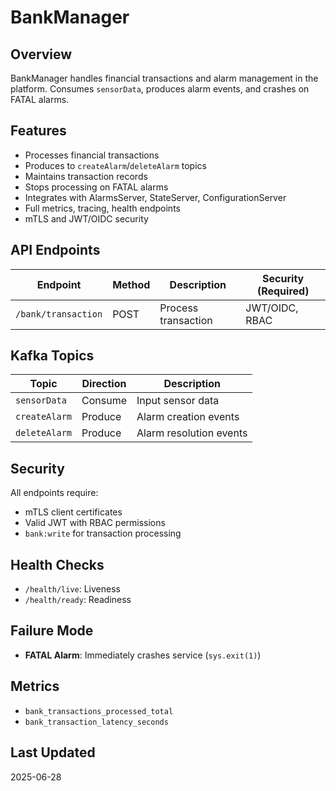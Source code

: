 # BankManager

## Overview

BankManager handles financial transactions and alarm management in the platform. Consumes `sensorData`, produces alarm events, and crashes on FATAL alarms.

## Features

- Processes financial transactions
- Produces to `createAlarm`/`deleteAlarm` topics
- Maintains transaction records
- Stops processing on FATAL alarms
- Integrates with AlarmsServer, StateServer, ConfigurationServer
- Full metrics, tracing, health endpoints
- mTLS and JWT/OIDC security

## API Endpoints

| Endpoint           | Method | Description          | Security (Required)  |
|--------------------|--------|----------------------|----------------------|
| `/bank/transaction`| POST   | Process transaction  | JWT/OIDC, RBAC       |

## Kafka Topics

| Topic          | Direction | Description                |
|----------------|-----------|----------------------------|
| `sensorData`   | Consume   | Input sensor data          |
| `createAlarm`  | Produce   | Alarm creation events      |
| `deleteAlarm`  | Produce   | Alarm resolution events    |

## Security

All endpoints require:

- mTLS client certificates
- Valid JWT with RBAC permissions
- `bank:write` for transaction processing

## Health Checks

- `/health/live`: Liveness
- `/health/ready`: Readiness

## Failure Mode

- **FATAL Alarm**: Immediately crashes service (`sys.exit(1)`)

## Metrics

- `bank_transactions_processed_total`
- `bank_transaction_latency_seconds`

## Last Updated

2025-06-28
